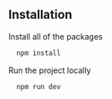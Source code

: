 
## Installation

Install all of the packages

```bash
  npm install
```

Run the project locally

```bash
  npm run dev
```
